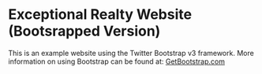 # Exceptional Realty Website (Bootsrapped Version)

This is an example website using the Twitter Bootstrap v3 framework.
More information on using Bootstrap can be found at: [GetBootstrap.com](http://getbootstrap.com)
